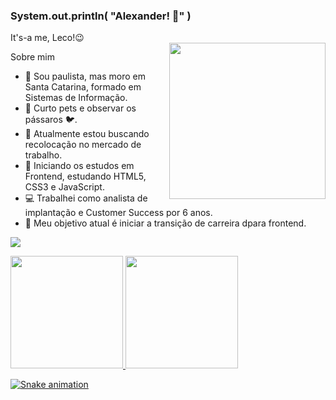 ### System.out.println( "Alexander! 🤟" )
It's-a me, Leco!😉                                                                                                       
<img align="right" width="250px" src="https://user-images.githubusercontent.com/101671694/171423053-478d64f5-af31-4c53-b865-35477ae48ffa.png" style="max-width: 100%;">

Sobre mim


- 👨 Sou paulista, mas moro em Santa Catarina, formado em Sistemas de Informação.
- 🐶 Curto pets e observar os pássaros 🐦.
- 🔭 Atualmente estou buscando recolocação no mercado de trabalho.
- 🌱 Iniciando os estudos em Frontend, estudando HTML5, CSS3 e JavaScript.
- 💻 Trabalhei como analista de implantação e Customer Success por 6 anos.
- 🎯 Meu objetivo atual é iniciar a transição de carreira dpara frontend.


<a href="https://www.linkedin.com/in/alexander-fonseca-ab211091/" rel="nofollow"><img src="https://camo.githubusercontent.com/a493f6833f99fb3c85788d6d9305e6b7a42b838e5ee5d138fd9a8214a7e77472/68747470733a2f2f696d672e736869656c64732e696f2f62616467652f6c696e6b6564696e2d2532333030373742352e7376673f267374796c653d666f722d7468652d6261646765266c6f676f3d6c696e6b6564696e266c6f676f436f6c6f723d7768697465" data-canonical-src="https://img.shields.io/badge/linkedin-%230077B5.svg?&amp;style=for-the-badge&amp;logo=linkedin&amp;logoColor=white" style="max-width: 100%;"></a>
<div>
<a href="https://github.com/Alexander-Fonseca">
<img height="180em" src="https://github-readme-stats.vercel.app/api/top-langs/?username=Alexander-Fonseca&layout=compact&langs_count=7&theme=dracula"/>
<img height="180em" src="https://github-readme-stats.vercel.app/api?username=Alexander-Fonseca&show_icons=true&theme=dracula&include_all_commits=true&count_private=true"/>
</div>
  
  ![Snake animation](https://github.com/Alexander-Fonseca/Alexander-Fonseca/blob/output/github-contribution-grid-snake.svg)
